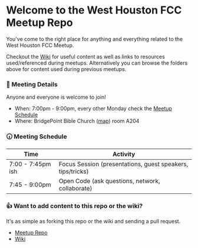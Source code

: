 # Welcome to the West Houston FCC Meetup Repo
You've come to the right place for anything and everything related to the West Houston FCC Meetup.

Checkout the [Wiki](https://github.com/joshuadavidson/West-Houston-FCC-Meetup/wiki) for useful content as well as links to resources used/referenced during meetups. Alternatively you can browse the folders above for content used during previous meetups.

### :page_facing_up: Meeting Details
Anyone and everyone is welcome to join!
* When: 7:00pm - 9:00pm, every other Monday check the [Meetup Schedule](https://www.meetup.com/freecodecampHouston-Midtown/events/)
* Where: BridgePoint Bible Church ([map](https://goo.gl/maps/xAriHwxoiN12)) room A204

### :clock630: Meeting Schedule

| Time  | Activity |
|---|---|
|7:00 - 7:45pm ish | Focus Session (presentations, guest speakers, tips/tricks)|
|7:45 - 9:00pm     | Open Code (ask questions, network, collaborate)|


### :+1: Want to add content to this repo or the wiki?
It's as simple as forking this repo or the wiki and sending a pull request.
* [Meetup Repo](https://github.com/joshuadavidson/West-Houston-FCC-Meetup)
* [Wiki](https://github.com/joshuadavidson/West-Houston-FCC-Meetup-wiki)
